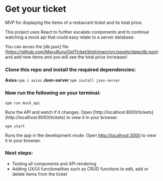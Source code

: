 # Get your ticket

MVP for displaying the items of a restaurant ticket and its total price.

This project uses React to further escalate components and to continue watching a mock api that could easy relate to a server database.

You can acces the [db.json] file (https://github.com/MayuRuru/GetTicket/blob/main/src/assets/data/db.json) and add new items and you will see the total price increases!

### Clone this repo and install the required dependencies:

**Axios** `npm i axios`
**Json-server** `npm install json-server`

### Now run the following on your terminal:

`npm run mock_api`

Runs the API and watch if it changes.
Open [http://localhost:8000/tickets] (http://localhost:8000/tickets) to view it in your browser.

`npm start`

Runs the app in the development mode.
Open [http://localhost:3000](http://localhost:3000) to view it in your browser.

### Next steps:

- Testing all components and API rendering
- Adding UX/UI functionalities such as CRUD functions to edit, add or delete items from the ticket
